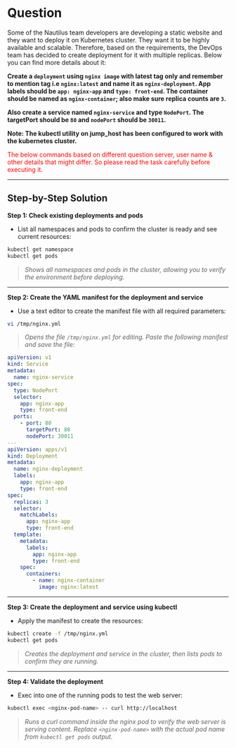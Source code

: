 # Question
Some of the Nautilus team developers are developing a static website and they want to deploy it on Kubernetes cluster. They want it to be highly available and scalable. Therefore, based on the requirements, the DevOps team has decided to create deployment for it with multiple replicas. Below you can find more details about it:

**Create a `deployment` using `nginx image` with latest tag only and remember to mention tag i.e `nginx:latest` and name it as `nginx-deployment`. App labels should be `app: nginx-app` and `type: front-end`. The container should be named as `nginx-container`; also make sure replica counts are `3`.**

**Also create a service named `nginx-service` and type `NodePort`. The targetPort should be `80` and `nodePort` should be `30011`.**

**Note: The kubectl utility on jump_host has been configured to work with the kubernetes cluster.**

<span style="color: red;">The below commands based on different question server, user name & other details that might differ. So please read the task carefully before executing it. </span>


---

## Step-by-Step Solution

**Step 1: Check existing deployments and pods**

- List all namespaces and pods to confirm the cluster is ready and see current resources:

```bash
kubectl get namespace
kubectl get pods
```
> *Shows all namespaces and pods in the cluster, allowing you to verify the environment before deploying.*

---

**Step 2: Create the YAML manifest for the deployment and service**

- Use a text editor to create the manifest file with all required parameters:

```bash
vi /tmp/nginx.yml
```
> *Opens the file `/tmp/nginx.yml` for editing. Paste the following manifest and save the file:*

```yaml
apiVersion: v1
kind: Service
metadata:
  name: nginx-service
spec:
  type: NodePort
  selector:
    app: nginx-app
    type: front-end
  ports:
    - port: 80
      targetPort: 80
      nodePort: 30011
---
apiVersion: apps/v1
kind: Deployment
metadata:
  name: nginx-deployment
  labels:
    app: nginx-app
    type: front-end
spec:
  replicas: 3
  selector:
    matchLabels:
      app: nginx-app
      type: front-end
  template:
    metadata:
      labels:
        app: nginx-app
        type: front-end
    spec:
      containers:
        - name: nginx-container
          image: nginx:latest
```
---

**Step 3: Create the deployment and service using kubectl**

- Apply the manifest to create the resources:

```bash
kubectl create -f /tmp/nginx.yml
kubectl get pods
```
> *Creates the deployment and service in the cluster, then lists pods to confirm they are running.*

---

**Step 4: Validate the deployment**

- Exec into one of the running pods to test the web server:

```bash
kubectl exec <nginx-pod-name> -- curl http://localhost
```
> *Runs a curl command inside the nginx pod to verify the web server is serving content. Replace `<nginx-pod-name>` with the actual pod name from `kubectl get pods` output.*